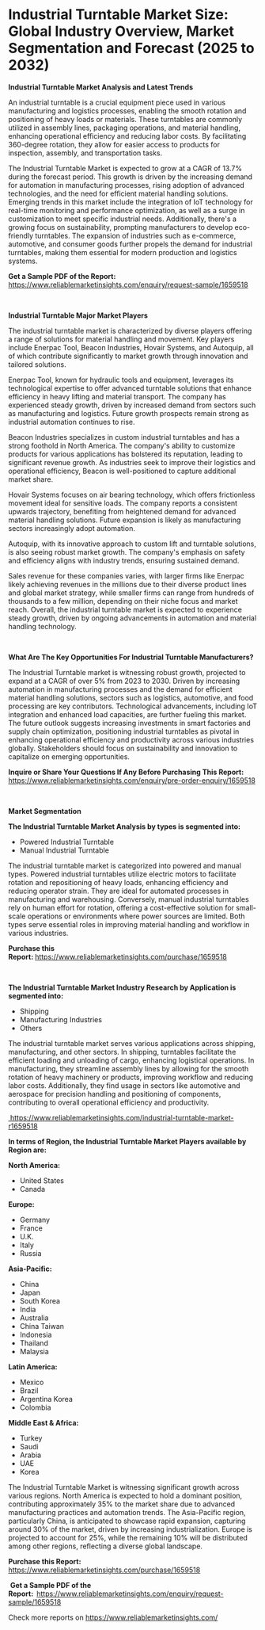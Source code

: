 <p><h1>Industrial Turntable Market Size: Global Industry Overview, Market Segmentation and Forecast (2025 to 2032)</h1></p><p><strong>Industrial Turntable Market Analysis and Latest Trends</strong></p>
<p><p>An industrial turntable is a crucial equipment piece used in various manufacturing and logistics processes, enabling the smooth rotation and positioning of heavy loads or materials. These turntables are commonly utilized in assembly lines, packaging operations, and material handling, enhancing operational efficiency and reducing labor costs. By facilitating 360-degree rotation, they allow for easier access to products for inspection, assembly, and transportation tasks.</p><p>The Industrial Turntable Market is expected to grow at a CAGR of 13.7% during the forecast period. This growth is driven by the increasing demand for automation in manufacturing processes, rising adoption of advanced technologies, and the need for efficient material handling solutions. Emerging trends in this market include the integration of IoT technology for real-time monitoring and performance optimization, as well as a surge in customization to meet specific industrial needs. Additionally, there's a growing focus on sustainability, prompting manufacturers to develop eco-friendly turntables. The expansion of industries such as e-commerce, automotive, and consumer goods further propels the demand for industrial turntables, making them essential for modern production and logistics systems.</p></p>
<p><strong>Get a Sample PDF of the Report:&nbsp;</strong> <a href="https://www.reliablemarketinsights.com/enquiry/request-sample/1659518?utm_campaign=2756&utm_medium=2&utm_source=Github&utm_content=ia&utm_term=08042025&utm_id=industrial-turntable">https://www.reliablemarketinsights.com/enquiry/request-sample/1659518</a></p>
<p>&nbsp;</p>
<p><strong>Industrial Turntable Major Market Players</strong></p>
<p><p>The industrial turntable market is characterized by diverse players offering a range of solutions for material handling and movement. Key players include Enerpac Tool, Beacon Industries, Hovair Systems, and Autoquip, all of which contribute significantly to market growth through innovation and tailored solutions.</p><p>Enerpac Tool, known for hydraulic tools and equipment, leverages its technological expertise to offer advanced turntable solutions that enhance efficiency in heavy lifting and material transport. The company has experienced steady growth, driven by increased demand from sectors such as manufacturing and logistics. Future growth prospects remain strong as industrial automation continues to rise.</p><p>Beacon Industries specializes in custom industrial turntables and has a strong foothold in North America. The company's ability to customize products for various applications has bolstered its reputation, leading to significant revenue growth. As industries seek to improve their logistics and operational efficiency, Beacon is well-positioned to capture additional market share.</p><p>Hovair Systems focuses on air bearing technology, which offers frictionless movement ideal for sensitive loads. The company reports a consistent upwards trajectory, benefiting from heightened demand for advanced material handling solutions. Future expansion is likely as manufacturing sectors increasingly adopt automation.</p><p>Autoquip, with its innovative approach to custom lift and turntable solutions, is also seeing robust market growth. The company's emphasis on safety and efficiency aligns with industry trends, ensuring sustained demand. </p><p>Sales revenue for these companies varies, with larger firms like Enerpac likely achieving revenues in the millions due to their diverse product lines and global market strategy, while smaller firms can range from hundreds of thousands to a few million, depending on their niche focus and market reach. Overall, the industrial turntable market is expected to experience steady growth, driven by ongoing advancements in automation and material handling technology.</p></p>
<p>&nbsp;</p>
<p><strong>What Are The Key Opportunities For Industrial Turntable Manufacturers?</strong></p>
<p><p>The Industrial Turntable market is witnessing robust growth, projected to expand at a CAGR of over 5% from 2023 to 2030. Driven by increasing automation in manufacturing processes and the demand for efficient material handling solutions, sectors such as logistics, automotive, and food processing are key contributors. Technological advancements, including IoT integration and enhanced load capacities, are further fueling this market. The future outlook suggests increasing investments in smart factories and supply chain optimization, positioning industrial turntables as pivotal in enhancing operational efficiency and productivity across various industries globally. Stakeholders should focus on sustainability and innovation to capitalize on emerging opportunities.</p></p>
<p><strong>Inquire or Share Your Questions If Any Before Purchasing This Report:</strong> <a href="https://www.reliablemarketinsights.com/enquiry/pre-order-enquiry/1659518?utm_campaign=2756&utm_medium=2&utm_source=Github&utm_content=ia&utm_term=08042025&utm_id=industrial-turntable">https://www.reliablemarketinsights.com/enquiry/pre-order-enquiry/1659518</a></p>
<p>&nbsp;</p>
<p><strong>Market Segmentation</strong></p>
<p><strong>The Industrial Turntable Market Analysis by types is segmented into:</strong></p>
<p><ul><li>Powered Industrial Turntable</li><li>Manual Industrial Turntable</li></ul></p>
<p><p>The industrial turntable market is categorized into powered and manual types. Powered industrial turntables utilize electric motors to facilitate rotation and repositioning of heavy loads, enhancing efficiency and reducing operator strain. They are ideal for automated processes in manufacturing and warehousing. Conversely, manual industrial turntables rely on human effort for rotation, offering a cost-effective solution for small-scale operations or environments where power sources are limited. Both types serve essential roles in improving material handling and workflow in various industries.</p></p>
<p><strong>Purchase this Report:&nbsp;</strong><a href="https://www.reliablemarketinsights.com/purchase/1659518?utm_campaign=2756&utm_medium=2&utm_source=Github&utm_content=ia&utm_term=08042025&utm_id=industrial-turntable">https://www.reliablemarketinsights.com/purchase/1659518</a></p>
<p>&nbsp;</p>
<p><strong>The Industrial Turntable Market Industry Research by Application is segmented into:</strong></p>
<p><ul><li>Shipping</li><li>Manufacturing Industries</li><li>Others</li></ul></p>
<p><p>The industrial turntable market serves various applications across shipping, manufacturing, and other sectors. In shipping, turntables facilitate the efficient loading and unloading of cargo, enhancing logistical operations. In manufacturing, they streamline assembly lines by allowing for the smooth rotation of heavy machinery or products, improving workflow and reducing labor costs. Additionally, they find usage in sectors like automotive and aerospace for precision handling and positioning of components, contributing to overall operational efficiency and productivity.</p></p>
<p><a href="https://www.reliablemarketinsights.com/industrial-turntable-market-r1659518?utm_campaign=2756&utm_medium=2&utm_source=Github&utm_content=ia&utm_term=08042025&utm_id=industrial-turntable">&nbsp;https://www.reliablemarketinsights.com/industrial-turntable-market-r1659518</a></p>
<p><strong>In terms of Region, the Industrial Turntable Market Players available by Region are:</strong></p>
<p>
    <p> <strong> North America: </strong>
        <ul>
            <li>United States</li>
            <li>Canada</li>
        </ul>
        </p> 
    <p> <strong> Europe: </strong>
        <ul>
            <li>Germany</li>
            <li>France</li>
            <li>U.K.</li>
            <li>Italy</li>
            <li>Russia</li>
        </ul>
        </p> 
    <p> <strong> Asia-Pacific: </strong>
        <ul>
            <li>China</li>
            <li>Japan</li>
            <li>South Korea</li>
            <li>India</li>
            <li>Australia</li>
            <li>China Taiwan</li>
            <li>Indonesia</li>
            <li>Thailand</li>
            <li>Malaysia</li>
        </ul>
        </p> 
    <p> <strong> Latin America: </strong>
        <ul>
            <li>Mexico</li>
            <li>Brazil</li>
            <li>Argentina Korea</li>
            <li>Colombia</li>
        </ul>
        </p> 
    <p> <strong> Middle East & Africa: </strong>
        <ul>
            <li>Turkey</li>
            <li>Saudi</li>
            <li>Arabia</li>
            <li>UAE</li>
            <li>Korea</li>
        </ul>
    </p>
    </p>
<p><p>The Industrial Turntable Market is witnessing significant growth across various regions. North America is expected to hold a dominant position, contributing approximately 35% to the market share due to advanced manufacturing practices and automation trends. The Asia-Pacific region, particularly China, is anticipated to showcase rapid expansion, capturing around 30% of the market, driven by increasing industrialization. Europe is projected to account for 25%, while the remaining 10% will be distributed among other regions, reflecting a diverse global landscape.</p></p>
<p><strong>Purchase this Report: </strong><a href="https://www.reliablemarketinsights.com/purchase/1659518?utm_campaign=2756&utm_medium=2&utm_source=Github&utm_content=ia&utm_term=08042025&utm_id=industrial-turntable">https://www.reliablemarketinsights.com/purchase/1659518</a></p>
<p>&nbsp;<strong>Get a Sample PDF of the Report:&nbsp;&nbsp;</strong><a href="https://www.reliablemarketinsights.com/enquiry/request-sample/1659518?utm_campaign=2756&utm_medium=2&utm_source=Github&utm_content=ia&utm_term=08042025&utm_id=industrial-turntable">https://www.reliablemarketinsights.com/enquiry/request-sample/1659518</a></p>
<p><strong></strong></p>
<p>Check more reports on <a href="https://www.reliablemarketinsights.com/?utm_campaign=2756&utm_medium=2&utm_source=Github&utm_content=ia&utm_term=08042025&utm_id=industrial-turntable">https://www.reliablemarketinsights.com/</a></p>